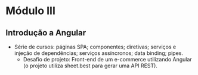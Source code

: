 # Módulo III

## Introdução a Angular   

- Série de cursos: páginas SPA; componentes; diretivas; serviços e injeção de dependências; serviços assíncronos; data binding; pipes.
    * Desafio de projeto: Front-end de um e-commerce utilizando Angular (o projeto utiliza sheet.best para gerar uma API REST).